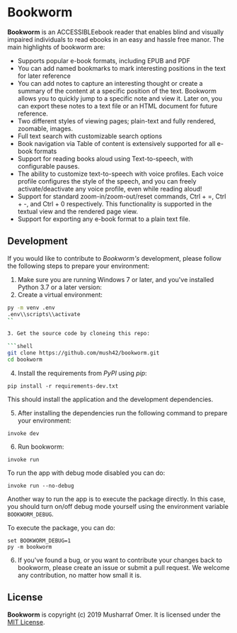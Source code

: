 # Bookworm

**Bookworm** is an ACCESSIBLEebook reader that enables blind and visually impaired individuals to read ebooks in an easy and hassle free manor. The main highlights of bookworm are:

* Supports popular e-book formats, including EPUB and PDF
* You can add named bookmarks to mark interesting positions in the text for later reference
* You can add notes to capture an interesting thought or create a summary of the content at a specific position of the text. Bookworm allows you to quickly jump to a specific note and view it. Later on, you can export these notes to a text file or an HTML document for future reference.
* Two different styles of viewing pages; plain-text and fully rendered, zoomable, images.
* Full text search with customizable search options
* Book navigation via Table of content is extensively supported for all e-book formats
* Support for reading books aloud using Text-to-speech, with configurable pauses.
* The ability to customize  text-to-speech with voice profiles. Each voice profile configures the style of the speech, and you can freely activate/deactivate any voice profile, even while reading aloud!
* Support for standard zoom-in/zoom-out/reset commands, Ctrl + =, Ctrl + -, and Ctrl + 0 respectively. This functionality is supported in the textual view and the rendered page view.
* Support for exporting any e-book format to a plain text file.


## Development

If you would like to contribute to *Bookworm's* development, please follow the following steps to prepare your environment:

1. Make sure you are running Windows 7 or later, and you've installed Python 3.7 or a later version:
2. Create a virtual environment:

```bash
py -m venv .env
.env\\scripts\\activate
``

3. Get the source code by cloneing this repo:

```shell
git clone https://github.com/mush42/bookworm.git
cd bookworm
```

4. Install the requirements from *PyPI* using *pip*:

```shell
pip install -r requirements-dev.txt
```

This should install the application and the development dependencies.

5. After installing the dependencies run the following command to prepare your environment:

```shell
invoke dev
```

6. Run bookworm:

```shell
invoke run
```

To run the app with debug mode disabled you can do:

```shell
invoke run --no-debug
```

Another way to run the app is to execute the package directly. In this case, you should turn on/off debug mode yourself using the environment variable `BOOKWORM_DEBUG`.

To execute the package, you can do:

```shell
set BOOKWORM_DEBUG=1
py -m bookworm
```

6. If you've found a bug, or you want to contribute your changes back to bookworm, please create an issue or submit a pull request. We welcome any contribution, no matter how small it is.


## License

**Bookworm** is copyright (c) 2019 Musharraf Omer. It is licensed under the [MIT License](https://github.com/mush42/bookworm/blob/master/LICENSE).
